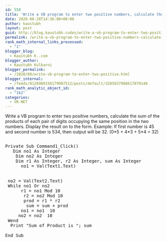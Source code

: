 ```yaml
---
id: 558
title: 'Write a VB program to enter two positive numbers, calculate the sum of the products of             each pair of digits occupying the same position in the two numbers. Display the result on              to the form. Example: If first number is 45 and second number is 534, then output will be 32. (0*5 + 4*3 + 5*4 = 32)'
date: 2020-08-28T14:36:00+00:00
author: kaustubh
layout: post
guid: http://blog.kaustubh.codes/write-a-vb-program-to-enter-two-positive-numbers-calculate-the-sum-of-the-products-of-each-pair-of-digits-occupying-the-same-position-in-the-two-numbers-display-the-result-on/
permalink: /write-a-vb-program-to-enter-two-positive-numbers-calculate-the-sum-of-the-products-of-each-pair-of-digits-occupying-the-same-position-in-the-two-numbers-display-the-result-on/
rank_math_internal_links_processed:
  - "1"
blogger_blog:
  - Kaustubh K..com
blogger_author:
  - Kaustubh Kulkarni
blogger_permalink:
  - /2020/08/write-vb-program-to-enter-two-positive.html
blogger_internal:
  - /feeds/8126989156179907512/posts/default/3205837988617079148
rank_math_analytic_object_id:
  - "162"
categories:
  - VB.NET
---
```

Write a VB program to enter two positive numbers, calculate the sum of the products of each pair of digits occupying the same position in the two numbers. Display the result on to the form. Example: If first number is 45 and second number is 534, then output will be 32. (0\*5 + 4\*3 + 5*4 = 32) 

<pre><br />Private Sub Command1_Click()<br />	Dim no1 As Integer<br />	Dim no2 As Integer<br />	Dim r1 As Integer, r2 As Integer, sum As Integer<br />		no1 = Val(Text1.Text)<br /><br /><br />	no2 = Val(Text2.Text)<br />	While no1 Or no2<br />		r1 = no1 Mod 10<br />		r2 = no2 Mod 10<br />		prod = r1 * r2<br />		sum = sum + prod<br />		no1 = no1  10<br />		no2 = no2  10<br />	Wend<br />	Print "Sum of Product is "; sum<br />	<br />End Sub<br /> <br /><br /><br /><br /></pre>